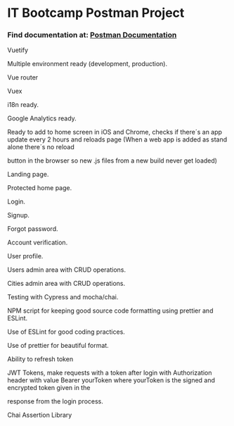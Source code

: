 # IT Bootcamp Postman Project


### Find documentation at: [Postman Documentation](https://documenter.getpostman.com/view/23501336/2s83zpL27n)


Vuetify

Multiple environment ready (development, production).

Vue router

Vuex

i18n ready.

Google Analytics ready.

Ready to add to home screen in iOS and Chrome, checks if there´s an app update every 2 hours and reloads page (When a web app is added as stand alone there´s no reload 

button in the browser so new .js files from a new build never get loaded)

Landing page.

Protected home page.

Login.

Signup.

Forgot password.

Account verification.

User profile.

Users admin area with CRUD operations.

Cities admin area with CRUD operations.

Testing with Cypress and mocha/chai.

NPM script for keeping good source code formatting using prettier and ESLint.

Use of ESLint for good coding practices.

Use of prettier for beautiful format.

Ability to refresh token

JWT Tokens, make requests with a token after login with Authorization header with value Bearer yourToken where yourToken is the signed and encrypted token given in the 

response from the login process.

Chai Assertion Library
